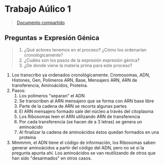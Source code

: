 # Trabajo Aúlico 1

> [Documento compartido](https://docs.google.com/document/d/1OhmUUfE3KdBC4Ap1IBrVSu4ty7mMUu40jqgmcuewUM0/edit)

## Preguntas » Expresión Génica

> 1. ¿Qué actores tenemos en el proceso? ¿Cómo los ordenarían cronológicamente?
> 2. ¿Cuáles son los pasos de la expresión expresión génica?
> 3. ¿De donde viene la materia prima para este proceso?

1. Los transcribo ya ordenados cronológicamente. Cromosomas, ADN, Histones, Gen,
   Polímeros ARN, Base, Mensajero ARN, ARN de transferencia, Aminoácidos, Proteína.
2. Pasos:
   1. Los polímeros "separan" el ADN
   2. Se transcriben al ARN mensajero que se forma con ARN base libre
   3. Parte de la cadena de ARN se recorta algunas partes
   4. El ARN mensajero formado sale del núcleo a través del citoplasma
   5. Los Ribosomas leen el ARN utilizando ARN de transferencia
   6. Por cada transferencia (se hacen de a 3 letras) se genera un aminoácido
   7. Al finalizar la cadena de aminoácidos éstos quedan formados en una proteína
3. Mmmmm, el ADN tiene el código de información, los Ribosomas saben generar
   aminoácidos a partir del código del ADN, pero no sé si la pregunta apunta ahí.
   Los aminoácidos se van reutilizando de otros que han sido "desarmados" en otros casos.
